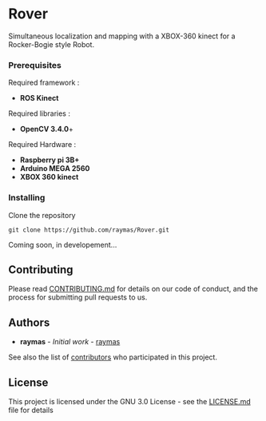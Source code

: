 # Rover
 
Simultaneous localization and mapping with a XBOX-360 kinect for a Rocker-Bogie style Robot.

### Prerequisites

Required framework :
* **ROS Kinect**

Required libraries :
* **OpenCV 3.4.0**+



Required Hardware :
* **Raspberry pi 3B+**
* **Arduino MEGA 2560**
* **XBOX 360 kinect**


### Installing

Clone the repository
```
git clone https://github.com/raymas/Rover.git
```

Coming soon, in developement...

## Contributing

Please read [CONTRIBUTING.md]() for details on our code of conduct, and the process for submitting pull requests to us.

## Authors

* **raymas** - *Initial work* - [raymas](https://github.com/raymas)

See also the list of [contributors](https://github.com/raymas/AShield/contributors) who participated in this project.

## License

This project is licensed under the GNU 3.0 License - see the [LICENSE.md](LICENSE.md) file for details
